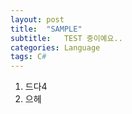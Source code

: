 ```yaml
---
layout: post
title:  "SAMPLE"
subtitle:   TEST 중이예요..
categories: Language
tags: C#
---
```



1. 드다4
2. 으헤